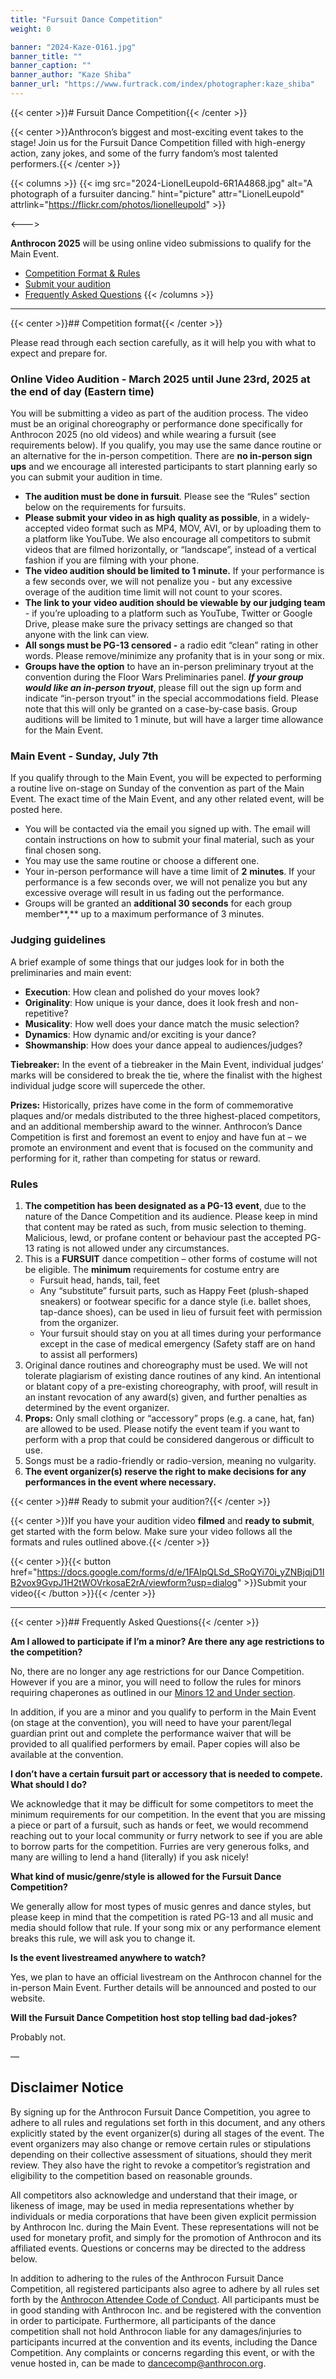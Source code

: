 ```yaml
---
title: "Fursuit Dance Competition"
weight: 0

banner: "2024-Kaze-0161.jpg"
banner_title: ""
banner_caption: ""
banner_author: "Kaze Shiba"
banner_url: "https://www.furtrack.com/index/photographer:kaze_shiba"
---
```


{{< center >}}# Fursuit Dance Competition{{< /center >}}

{{< center >}}Anthrocon’s biggest and most-exciting event takes to the stage! Join us for the Fursuit Dance Competition filled with high-energy action, zany jokes, and some of the furry fandom’s most talented performers.{{< /center >}}

{{< columns >}}
{{< img src="2024-LionelLeupold-6R1A4868.jpg" alt="A photograph of a fursuiter dancing." hint="picture" attr="LionelLeupold" attrlink="https://flickr.com/photos/lionelleupold" >}}

<--->

**Anthrocon 2025** will be using online video submissions to qualify for the Main Event. 

- [Competition Format & Rules](#competition-format)
- [Submit your audition](#ready-to-submit-your-audition)
- [Frequently Asked Questions](#frequently-asked-questions)
{{< /columns >}}

***

{{< center >}}## Competition format{{< /center >}}

Please read through each section carefully, as it will help you with what to expect and prepare for.

### Online Video Audition - March 2025 until June 23rd, 2025 at the end of day (Eastern time)

You will be submitting a video as part of the audition process. The video must be an original choreography or performance done specifically for Anthrocon 2025 (no old videos) and while wearing a fursuit (see requirements below). If you qualify, you may use the same dance routine or an alternative for the in-person competition. There are **no in-person sign ups** and we encourage all interested participants to start planning early so you can submit your audition in time.

- **The audition must be done in fursuit**. Please see the “Rules” section below on the requirements for fursuits.
- **Please submit your video in as high quality as possible**, in a widely-accepted video format such as MP4, MOV, AVI, or by uploading them to a platform like YouTube. We also encourage all competitors to submit videos that are filmed horizontally, or “landscape”, instead of a vertical fashion if you are filming with your phone.
- **The video audition should be limited to 1 minute.** If your performance is a few seconds over, we will not penalize you - but any excessive overage of the audition time limit will not count to your scores.
- **The link to your video audition should be viewable by our judging team** - if you’re uploading to a platform such as YouTube, Twitter or Google Drive, please make sure the privacy settings are changed so that anyone with the link can view.
- **All songs must be PG-13 censored -** a radio edit “clean” rating in other words. Please remove/minimize any profanity that is in your song or mix.
- **Groups have the option** to have an in-person preliminary tryout at the convention during the Floor Wars Preliminaries panel. ***If your group would like an in-person tryout***, please fill out the sign up form and indicate “in-person tryout” in the special accommodations field. Please note that this will only be granted on a case-by-case basis. Group auditions will be limited to 1 minute, but will have a larger time allowance for the Main Event.

### Main Event - Sunday, July 7th

If you qualify through to the Main Event, you will be expected to performing a routine live on-stage on Sunday of the convention as part of the Main Event. The exact time of the Main Event, and any other related event, will be posted here.

- You will be contacted via the email you signed up with. The email will contain instructions on how to submit your final material, such as your final chosen song.
- You may use the same routine or choose a different one.
- Your in-person performance will have a time limit of **2** **minutes**. If your performance is a few seconds over, we will not penalize you but any excessive overage will result in us fading out the performance.
- Groups will be granted an **additional 30 seconds** for each group member**,** up to a maximum performance of 3 minutes.

### Judging guidelines

A brief example of some things that our judges look for in both the preliminaries and main event:

- **Execution**: How clean and polished do your moves look?
- **Originality**: How unique is your dance, does it look fresh and non-repetitive?
- **Musicality**: How well does your dance match the music selection?
- **Dynamics**: How dynamic and/or exciting is your dance?
- **Showmanship**: How does your dance appeal to audiences/judges?

**Tiebreaker:** In the event of a tiebreaker in the Main Event, individual judges’ marks will be considered to break the tie, where the finalist with the highest individual judge score will supercede the other.

**Prizes:** Historically, prizes have come in the form of commemorative plaques and/or medals distributed to the three highest-placed competitors, and an additional membership award to the winner. Anthrocon’s Dance Competition is first and foremost an event to enjoy and have fun at – we promote an environment and event that is focused on the community and performing for it, rather than competing for status or reward.

### Rules

1. **The competition has been designated as a PG-13 event**, due to the nature of the Dance Competition and its audience. Please keep in mind that content may be rated as such, from music selection to theming. Malicious, lewd, or profane content or behaviour past the accepted PG-13 rating is not allowed under any circumstances.
2. This is a **FURSUIT** dance competition – other forms of costume will not be eligible. The **minimum** requirements for costume entry are
    - Fursuit head, hands, tail, feet
    - Any “substitute” fursuit parts, such as Happy Feet (plush-shaped sneakers) or footwear specific for a dance style (i.e. ballet shoes, tap-dance shoes), can be used in lieu of fursuit feet with permission from the organizer.
    - Your fursuit should stay on you at all times during your performance except in the case of medical emergency (Safety staff are on hand to assist all performers)
3. Original dance routines and choreography must be used. We will not tolerate plagiarism of existing dance routines of any kind. An intentional or blatant copy of a pre-existing choreography, with proof, will result in an instant revocation of any award(s) given, and further penalties as determined by the event organizer.
4. **Props:** Only small clothing or “accessory” props (e.g. a cane, hat, fan) are allowed to be used. Please notify the event team if you want to perform with a prop that could be considered dangerous or difficult to use.
5. Songs must be a radio-friendly or radio-version, meaning no vulgarity.
6. **The event organizer(s) reserve the right to make decisions for any performances in the event where necessary.**

{{< center >}}## Ready to submit your audition?{{< /center >}}

{{< center >}}If you have your audition video **filmed** and **ready to submit**, get started with the form below. Make sure your video follows all the formats and rules outlined above.{{< /center >}}

{{< center >}}{{< button href="https://docs.google.com/forms/d/e/1FAIpQLSd_SRoQYi70i_yZNBjqjD1IB2vox9GvpJ1H2tWOVrkosaE2rA/viewform?usp=dialog" >}}Submit your video{{< /button >}}{{< /center >}}

***

{{< center >}}## Frequently Asked Questions{{< /center >}}

**Am I allowed to participate if I’m a minor? Are there any age restrictions to the competition?**

No, there are no longer any age restrictions for our Dance Competition. However if you are a minor, you will need to follow the rules for minors requiring chaperones as outlined in our [Minors 12 and Under section](/faq/minors-questions).

In addition, if you are a minor and you qualify to perform in the Main Event (on stage at the convention), you will need to have your parent/legal guardian print out and complete the performance waiver that will be provided to all qualified performers by email. Paper copies will also be available at the convention.

**I don’t have a certain fursuit part or accessory that is needed to compete. What should I do?**

We acknowledge that it may be difficult for some competitors to meet the minimum requirements for our competition. In the event that you are missing a piece or part of a fursuit, such as hands or feet, we would recommend reaching out to your local community or furry network to see if you are able to borrow parts for the competition. Furries are very generous folks, and many are willing to lend a hand (literally) if you ask nicely!

**What kind of music/genre/style is allowed for the Fursuit Dance Competition?**

We generally allow for most types of music genres and dance styles, but please keep in mind that the competition is rated PG-13 and all music and media should follow that rule. If your song mix or any performance element breaks this rule, we will ask you to change it.

**Is the event livestreamed anywhere to watch?**

Yes, we plan to have an official livestream on the Anthrocon channel for the in-person Main Event. Further details will be announced and posted to our website.

**Will the Fursuit Dance Competition host stop telling bad dad-jokes?**

Probably not.

—

## **Disclaimer Notice**

By signing up for the Anthrocon Fursuit Dance Competition, you agree to adhere to all rules and regulations set forth in this document, and any others explicitly stated by the event organizer(s) during all stages of the event. The event organizers may also change or remove certain rules or stipulations depending on their collective assessment of situations, should they merit review. They also have the right to revoke a competitor’s registration and eligibility to the competition based on reasonable grounds.

All competitors also acknowledge and understand that their image, or likeness of image, may be used in media representations whether by individuals or media corporations that have been given explicit permission by Anthrocon Inc. during the Main Event. These representations will not be used for monetary profit, and simply for the promotion of Anthrocon and its affiliated events. Questions or concerns may be directed to the address below.

In addition to adhering to the rules of the Anthrocon Fursuit Dance Competition, all registered participants also agree to adhere by all rules set forth by the [Anthrocon Attendee Code of Conduct](https://www.anthrocon.org/standards-of-conduct). All participants must be in good standing with Anthrocon Inc. and be registered with the convention in order to participate. Furthermore, all participants of the dance competition shall not hold Anthrocon liable for any damages/injuries to participants incurred at the convention and its events, including the Dance Competition. Any complaints or concerns regarding this event, or with the venue hosted in, can be made to [dancecomp@anthrocon.org](mailto:dancecomp@anthrocon.org).
